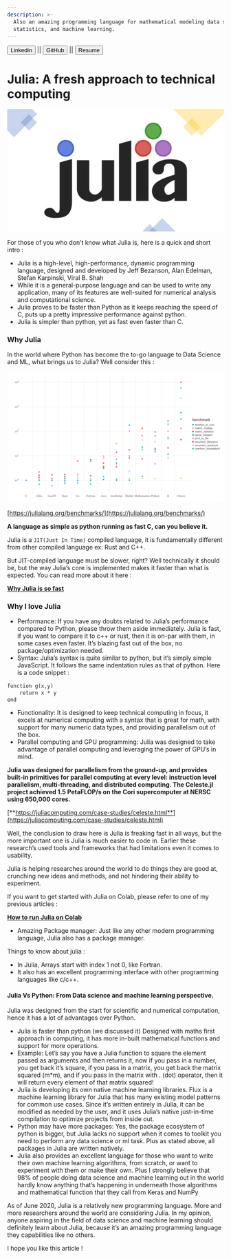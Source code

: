 ```yaml
---
description: >-
  Also an amazing programming language for mathematical modeling data science,
  statistics, and machine learning.
---
```


<link href="../style.css" rel="stylesheet">
<a href="https://www.linkedin.com/in/uday-yadav-cs/"><button class="xbutton">Linkedin</button></a>
|| 
<a href="https://github.com/dev117uday"><button class="xbutton">GitHub</button></a>
||
<a href="https://uday-yadav.web.app/"><button class="xbutton">Resume</button></a>

# Julia: A fresh approach to technical computing

<img src="./assets/julia.jpeg" class="center"> 

For those of you who don’t know what Julia is, here is a quick and short intro :

- Julia is a high-level, high-performance, dynamic programming language, designed and developed by Jeff Bezanson, Alan Edelman, Stefan Karpinski, Viral B. Shah
- While it is a general-purpose language and can be used to write any application, many of its features are well-suited for numerical analysis and computational science.
- Julia proves to be faster than Python as it keeps reaching the speed of C, puts up a pretty impressive performance against python.
- Julia is simpler than python, yet as fast even faster than C.

### Why Julia

In the world where Python has become the to-go language to Data Science and ML, what brings us to Julia? Well consider this :


<img src="./assets/julia_benchmark.png" class="center"> 

[https://julialang.org/benchmarks/](https://julialang.org/benchmarks/)

**A language as simple as python running as fast C, can you believe it.**

Julia is a `JIT(Just In Time)` compiled language, it is fundamentally different from other compiled language ex: Rust and C++.

But JIT-compiled language must be slower, right? Well technically it should be, but the way Julia’s core is implemented makes it faster than what is expected. You can read more about it here :

[**Why Julia is so fast**](https://ucidatascienceinitiative.github.io/IntroToJulia/Html/WhyJulia#:~:text=The%20core%20design%20decision%2C%20type,some%20very%20clear%20performance%20gains)

### Why I love Julia

* Performance: If you have any doubts related to Julia’s performance compared to Python, please throw them aside immediately. Julia is fast, if you want to compare it to c++ or rust, then it is on-par with them, in some cases even faster. It’s blazing fast out of the box, no package/optimization needed.
* Syntax: Julia’s syntax is quite similar to python, but it’s simply simple JavaScript. It follows the same indentation rules as that of python. Here is a code snippet :

```text
function g(x,y)     
    return x * y
end
```

* Functionality: It is designed to keep technical computing in focus, it excels at numerical computing with a syntax that is great for math, with support for many numeric data types, and providing parallelism out of the box.
* Parallel computing and GPU programming: Julia was designed to take advantage of parallel computing and leveraging the power of GPU’s in mind.

**Julia was designed for parallelism from the ground-up, and provides built-in primitives for parallel computing at every level: instruction level parallelism, multi-threading, and distributed computing. The Celeste.jl project achieved 1.5 PetaFLOP/s on the Cori supercomputer at NERSC using 650,000 cores.**

[**https://juliacomputing.com/case-studies/celeste.html**](https://juliacomputing.com/case-studies/celeste.html)

Well, the conclusion to draw here is Julia is freaking fast in all ways, but the more important one is Julia is much easier to code in. Earlier these research’s used tools and frameworks that had limitations even it comes to usability.

Julia is helping researches around the world to do things they are good at, crunching new ideas and methods, and not hindering their ability to experiment.

If you want to get started with Julia on Colab, please refer to one of my previous articles :

[**How to run Julia on Colab**](https://medium.com/@dev117uday/how-to-run-julia-on-google-colab-dd631e6e7e43)

* Amazing Package manager: Just like any other modern programming language, Julia also has a package manager.

Things to know about julia :

* In Julia, Arrays start with index 1 not 0, like Fortran.
* It also has an excellent programming interface with other programming languages like c/c++.

#### Julia Vs Python: From Data science and machine learning perspective.

Julia was designed from the start for scientific and numerical computation, hence it has a lot of advantages over Python.

* Julia is faster than python \(we discussed it\) Designed with maths first approach in computing, it has more in-built mathematical functions and support for more operations.
* Example: Let’s say you have a Julia function to square the element passed as arguments and then returns it, now if you pass in a number, you get back it’s square, if you pass in a matrix, you get back the matrix squared \(m\*m\), and if you pass in the matrix with . \(dot\) operator, then it will return every element of that matrix squared!
* Julia is developing its own native machine learning libraries. Flux is a machine learning library for Julia that has many existing model patterns for common use cases. Since it’s written entirely in Julia, it can be modified as needed by the user, and it uses Julia’s native just-in-time compilation to optimize projects from inside out.
* Python may have more packages: Yes, the package ecosystem of python is bigger, but Julia lacks no support when it comes to toolkit you need to perform any data science or ml task. Plus as stated above, all packages in Julia are written natively.
* Julia also provides an excellent language for those who want to write their own machine learning algorithms, from scratch, or want to experiment with them or make their own. Plus I strongly believe that 98% of people doing data science and machine learning out in the world hardly know anything that’s happening in underneath those algorithms and mathematical function that they call from Keras and NumPy

As of June 2020, Julia is a relatively new programming language. More and more researchers around the world are considering Julia. In my opinion, anyone aspiring in the field of data science and machine learning should definitely learn about Julia, because it’s an amazing programming language they capabilities like no others.

I hope you like this article !
